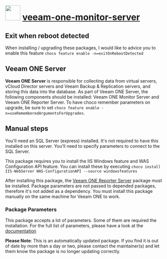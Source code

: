 # <img src="https://cdn.jsdelivr.net/gh/mkevenaar/chocolatey-packages@aa04db8e6809ba3e4dc22d3320103be9ca70d4c4/icons/veeam-one-monitor-server.png" width="48" height="48"/> [veeam-one-monitor-server](https://chocolatey.org/packages/veeam-one-monitor-server)

## Exit when reboot detected

When installing / upgrading these packages, I would like to advice you to enable this feature `choco feature enable -n=exitOnRebootDetected`

## Veeam ONE Server

**Veeam ONE Server** is responsible for collecting data from virtual servers, vCloud Director servers and Veeam Backup & Replication servers, and storing this data into the database. As part of Veeam ONE Server, the following components should be installed: Veeam ONE Monitor Server and Veeam ONE Reporter Server.
To have choco remember parameters on upgrade, be sure to set `choco feature enable -n=useRememberedArgumentsForUpgrades`.

## Manual steps

You'll need an SQL Server (express) installed. It's not required to have this installed on this server. You'll need to specify parameters to connect to the SQL Server.

This package requires you to install the IIS Windows feature and WAS Configuration API feature. You can install these by executing `choco install IIS-WebServer WAS-ConfigurationAPI --source windowsfeatures`

After installing this package, the [Veeam ONE Reporter Server](https://chocolatey.org/packages/veeam-one-reporter-server) package must be installed. Package parameters are not passed to depended packages, therefore it's not added as a dependency. You must install this package manually on the same machine for Veeam ONE to work.

### Package Parameters

This package accepts a lot of parameters. Some of them are required the installation. For the full list of parameters, please have a look at the [documentation](https://github.com/mkevenaar/chocolatey-packages/blob/master/automatic/veeam-one-monitor-server/PARAMETERS.md)

<!-- PARAMETERS.md -->
**Please Note**: This is an automatically updated package. If you find it is
out of date by more than a day or two, please contact the maintainer(s) and
let them know the package is no longer updating correctly.
